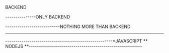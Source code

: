 BACKEND

---------------ONLY BACKEND

---------------------------NOTHING MORE THAN BACKEND

--------------------------------------------------------------------------------------------------------------------


-----------------------------------------------------*JAVASCRIPT ** NODEJS **-------------------------------------------------------- 


